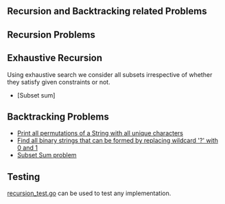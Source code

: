 ## Recursion and Backtracking related Problems

## Recursion Problems

## Exhaustive Recursion
Using exhaustive search we consider all subsets irrespective of whether they satisfy given constraints or not. 
- [Subset sum]

## Backtracking Problems
- [Print all permutations of a String with all unique characters](https://github.com/raiskumar/algo-ds/blob/master/recursion/permutation.go)
- [Find all binary strings that can be formed by replacing wildcard '?' with 0 and 1](https://github.com/raiskumar/algo-ds/blob/master/tree/allCombinationsOfBinaryStrings.go)
- [Subset Sum problem](https://github.com/raiskumar/algo-ds/blob/master/recursion/subsetSum.go)

## Testing
 [recursion_test.go](recursion_test.go) can be used to test any implementation.

